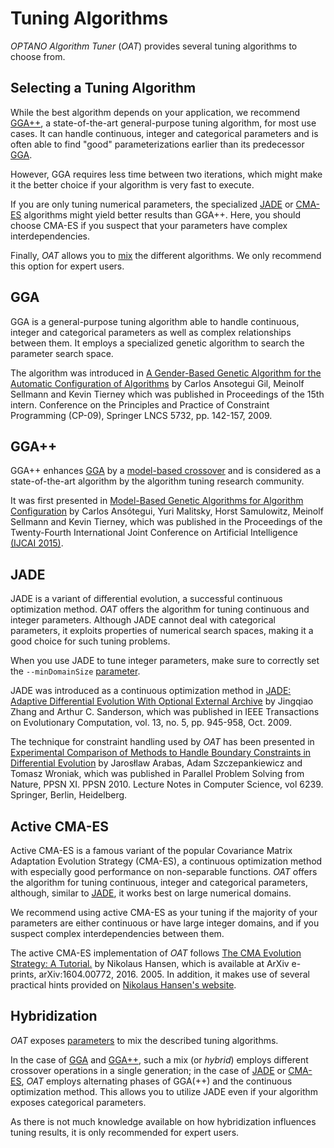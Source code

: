 # Tuning Algorithms

_OPTANO Algorithm Tuner_ (*OAT*) provides several tuning algorithms to choose from.

## Selecting a Tuning Algorithm

While the best algorithm depends on your application, we recommend [GGA++](#gga-1), a state-of-the-art general-purpose tuning algorithm, for most use cases. It can handle continuous, integer and categorical parameters and is often able to find "good" parameterizations earlier than its predecessor [GGA](#gga).

However, GGA requires less time between two iterations, which might make it the better choice if your algorithm is very fast to execute.

If you are only tuning numerical parameters, the specialized [JADE](#jade) or [CMA-ES](#active-cma-es) algorithms might yield better results than GGA++. Here, you should choose CMA-ES if you suspect that your parameters have complex interdependencies.

Finally, *OAT* allows you to [mix](#hybridization) the different algorithms. We only recommend this option for expert users.

## GGA

GGA is a general-purpose tuning algorithm able to handle continuous, integer and categorical parameters as well as complex relationships between them. It employs a specialized genetic algorithm to search the parameter search space.

The algorithm was introduced in [A Gender-Based Genetic Algorithm for the Automatic Configuration of Algorithms](https://link.springer.com/chapter/10.1007/978-3-642-04244-7_14?no-access=true) by Carlos Ansotegui Gil, Meinolf Sellmann and Kevin Tierney which was published in Proceedings of the 15th intern. Conference on the Principles and Practice of Constraint Programming (CP-09), Springer LNCS 5732, pp. 142-157, 2009.

## GGA++

GGA++ enhances [GGA](#gga) by a [model-based crossover](../developerDoc/model_based_crossover.md) and is considered as a state-of-the-art algorithm by the algorithm tuning research community.

It was first presented in [Model-Based Genetic Algorithms for Algorithm Configuration](https://www.ijcai.org/Proceedings/15/Papers/109.pdf) by Carlos Ansótegui, Yuri Malitsky, Horst Samulowitz, Meinolf Sellmann and Kevin Tierney, which was published in the Proceedings of the Twenty-Fourth International Joint Conference on Artificial Intelligence [(IJCAI 2015)](http://www.ijcai.org/proceedings/2015).

## JADE

JADE is a variant of differential evolution, a successful continuous optimization method. *OAT* offers the algorithm for tuning continuous and integer parameters. Although JADE cannot deal with categorical parameters, it exploits properties of numerical search spaces, making it a good choice for such tuning problems.

When you use JADE to tune integer parameters, make sure to correctly set the `--minDomainSize` [parameter](parameters.md).

JADE was introduced as a continuous optimization method in [JADE: Adaptive Differential Evolution With Optional External Archive](https://ieeexplore.ieee.org/document/5208221/) by Jingqiao Zhang and Arthur C. Sanderson, which was published in IEEE Transactions on Evolutionary Computation, vol. 13, no. 5, pp. 945-958, Oct. 2009.

The technique for constraint handling used by *OAT* has been presented in [Experimental Comparison of Methods to Handle Boundary Constraints in Differential Evolution](https://link.springer.com/chapter/10.1007/978-3-642-15871-1_42) by Jarosłlaw Arabas, Adam Szczepankiewicz and Tomasz Wroniak, which was published in Parallel Problem Solving from Nature, PPSN XI. PPSN 2010. Lecture Notes in Computer Science, vol 6239. Springer, Berlin, Heidelberg.

## Active CMA-ES

Active CMA-ES is a famous variant of the popular Covariance Matrix Adaptation Evolution Strategy (CMA-ES), a continuous optimization method with especially good performance on non-separable functions. *OAT* offers the algorithm for tuning continuous, integer and categorical parameters, although, similar to [JADE](#jade), it works best on large numerical domains.

We recommend using active CMA-ES as your tuning if the majority of your parameters are either continuous or have large integer domains, and if you suspect complex interdependencies between them.

The active CMA-ES implementation of *OAT* follows [The CMA Evolution Strategy: A Tutorial.](https://hal.inria.fr/hal-01297037/file/tutorial.pdf) by Nikolaus Hansen, which is available at ArXiv e-prints, arXiv:1604.00772, 2016. 2005. In addition, it makes use of several practical hints provided on [Nikolaus Hansen's website](https://www.lri.fr/~hansen/cmaes_inmatlab.html#practical).

## Hybridization

*OAT* exposes [parameters](parameters.md#tuning-algorithm) to mix the described tuning algorithms.

In the case of [GGA](#gga) and [GGA++](#gga-1), such a mix (or *hybrid*) employs different crossover operations in a single generation; in the case of [JADE](#jade) or [CMA-ES](#active-cma-es), *OAT* employs alternating phases of GGA(++) and the continuous optimization method. This allows you to utilize JADE even if your algorithm exposes categorical parameters.

As there is not much knowledge available on how hybridization influences tuning results, it is only recommended for expert users.